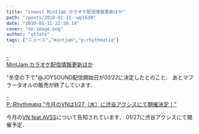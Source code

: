 ```yaml
---
title: "[news] MintJam カラオケ配信情報更新ほか"
path: "/posts/2010-01-11--wp1638"
date: "2010-01-11 22:56:14"
cover: "no-image.png"
author: "stfate"
tags: ["ニュース","mintjam","p∴rhythmatiq"]
---
```


<style type="text/css">
<!--
p {white-space: pre-wrap};
-->
</style>

<a class="topics" href="http://www.mintjam.net/mj/index.html" target="_blank">- MintJam カラオケ配信情報更新ほか</a>
<div class="news">"冬空の下で"@JOYSOUND配信開始日が<em>01/22</em>に決定したとのこと．
あとマフラータオルの販売が終了しています．</div>

<a class="topics" href="http://prq.blog44.fc2.com/" target="_blank">- P∴Rhythmatiq "今月のVNは1/27（水）に渋谷アクシスにて開催決定！"</a>
<div class="news">今月の<a href="http://vnavss.blog47.fc2.com/" target="_blank">VN feat.AVSS</a>について告知されています．
01/27に渋谷アクシスにて開催予定．</div>